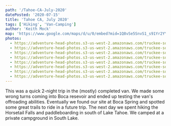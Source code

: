```yaml
---
path: '/Tahoe-CA-July-2020'
datePosted: '2020-07-15'
title: 'Tahoe CA, July 2020'
tags: ['Hiking', 'Van-Camping']
author: 'Keith Mock'
map: 'https://www.google.com/maps/d/u/0/embed?mid=1Q8vSe5SnvS1_s91Yr2YYspvbEAzvfrfW'
photos:
  - https://adventure-head-photos.s3-us-west-2.amazonaws.com/truckee-south-lake-tahoe-july-2020/IMG_3282.jpeg
  - https://adventure-head-photos.s3-us-west-2.amazonaws.com/truckee-south-lake-tahoe-july-2020/IMG_5255.jpeg
  - https://adventure-head-photos.s3-us-west-2.amazonaws.com/truckee-south-lake-tahoe-july-2020/IMG_3328.jpeg
  - https://adventure-head-photos.s3-us-west-2.amazonaws.com/truckee-south-lake-tahoe-july-2020/IMG_3313.jpeg
  - https://adventure-head-photos.s3-us-west-2.amazonaws.com/truckee-south-lake-tahoe-july-2020/IMG_3360.jpeg
  - https://adventure-head-photos.s3-us-west-2.amazonaws.com/truckee-south-lake-tahoe-july-2020/IMG_5248.jpeg
  - https://adventure-head-photos.s3-us-west-2.amazonaws.com/truckee-south-lake-tahoe-july-2020/IMG_5336.jpeg
  - https://adventure-head-photos.s3-us-west-2.amazonaws.com/truckee-south-lake-tahoe-july-2020/61671318946__7CEDA380-C5CD-4B4E-AC2E-493C33F994DB.jpeg
---
```


This was a quick 2-night trip in the (mostly) completed van. We made some wrong turns coming into Boca resevoir and ended up testing the van's offroading abilities. Eventually we found our site at Boca Spring and spotted some great trails to ride in a future trip. The next day we spent hiking the Horsetail Falls and paddleboarding in south of Lake Tahoe. We camped at a private campground in South Lake.
